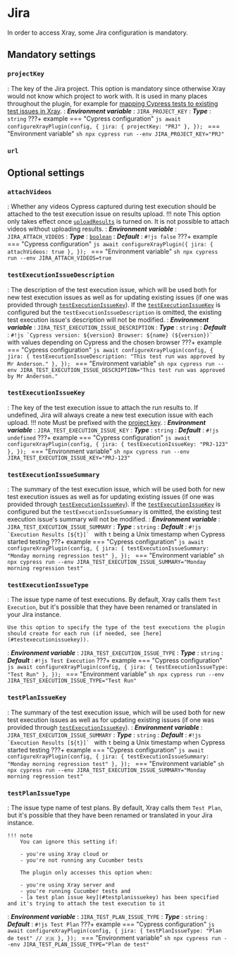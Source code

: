 # Jira

In order to access Xray, some Jira configuration is mandatory.

## Mandatory settings

### `projectKey`
: The key of the Jira project.
    This option is mandatory since otherwise Xray would not know which project to work with.
    It is used in many places throughout the plugin, for example for [mapping Cypress tests to existing test issues in Xray](../guides/targetingExistingIssues.md).
: ***Environment variable***
    : `JIRA_PROJECT_KEY`
: ***Type***
    : `string`
???+ example
    === "Cypress configuration"
        ```js
        await configureXrayPlugin(config, {
            jira: {
                projectKey: "PRJ"
            },
        });
        ```
    === "Environment variable"
        ```sh
        npx cypress run --env JIRA_PROJECT_KEY="PRJ"
        ```

### `url`

## Optional settings

### `attachVideos`
: Whether any videos Cypress captured during test execution should be attached to the test execution issue on results upload.
    !!! note
        This option only takes effect once [`uploadResults`](xray.md#uploadresults) is turned on.
        It is not possible to attach videos without uploading results.
: ***Environment variable***
    : `JIRA_ATTACH_VIDEOS`
: ***Type***
    : [`boolean`](types.md#boolean)
: ***Default***
    : `#!js false`
???+ example
    === "Cypress configuration"
        ```js
        await configureXrayPlugin({
            jira: {
                attachVideos: true
            },
        });
        ```
    === "Environment variable"
        ```sh
        npx cypress run --env JIRA_ATTACH_VIDEOS=true
        ```

### `testExecutionIssueDescription`
: The description of the test execution issue, which will be used both for new test execution issues as well as for updating existing issues (if one was provided through [`testExecutionIssueKey`](#testexecutionissuekey)).
    If the [`testExecutionIssueKey`](#testexecutionissuekey) is configured but the `testExecutionIssueDescription` is omitted, the existing test execution issue's description will not be modified.
: ***Environment variable***
    : `JIRA_TEST_EXECUTION_ISSUE_DESCRIPTION`
: ***Type***
    : `string`
: ***Default***
    : ``#!js `Cypress version: ${version} Browser: ${name} (${version})` `` with values depending on Cypress and the chosen browser
???+ example
    === "Cypress configuration"
        ```js
        await configureXrayPlugin(config, {
            jira: {
                testExecutionIssueDescription: "This test run was approved by Mr Anderson."
            },
        });
        ```
    === "Environment variable"
        ```sh
        npx cypress run --env JIRA_TEST_EXECUTION_ISSUE_DESCRIPTION="This test run was approved by Mr Anderson."
        ```

### `testExecutionIssueKey`
: The key of the test execution issue to attach the run results to.
    If undefined, Jira will always create a new test execution issue with each upload.
    !!! note
        Must be prefixed with the [project key](#projectkey).
: ***Environment variable***
    : `JIRA_TEST_EXECUTION_ISSUE_KEY`
: ***Type***
    : `string`
: ***Default***
    : `#!js undefined`
???+ example
    === "Cypress configuration"
        ```js
        await configureXrayPlugin(config, {
            jira: {
                testExecutionIssueKey: "PRJ-123"
            },
        });
        ```
    === "Environment variable"
        ```sh
        npx cypress run --env JIRA_TEST_EXECUTION_ISSUE_KEY="PRJ-123"
        ```

### `testExecutionIssueSummary`
: The summary of the test execution issue, which will be used both for new test execution issues as well as for updating existing issues (if one was provided through [`testExecutionIssueKey`](#testexecutionissuekey)).
    If the [`testExecutionIssueKey`](#testexecutionissuekey) is configured but the `testExecutionIssueSummary` is omitted, the existing test execution issue's summary will not be modified.
: ***Environment variable***
    : `JIRA_TEST_EXECUTION_ISSUE_SUMMARY`
: ***Type***
    : `string`
: ***Default***
    : ``#!js `Execution Results [${t}]` `` with `t` being a Unix timestamp when Cypress started testing
???+ example
    === "Cypress configuration"
        ```js
        await configureXrayPlugin(config, {
            jira: {
                testExecutionIssueSummary: "Monday morning regression test"
            },
        });
        ```
    === "Environment variable"
        ```sh
        npx cypress run --env JIRA_TEST_EXECUTION_ISSUE_SUMMARY="Monday morning regression test"
        ```

### `testExecutionIssueType`
: The issue type name of test executions. By default, Xray calls them `Test Execution`, but it's possible that they have been renamed or translated in your Jira instance.

    Use this option to specify the type of the test executions the plugin should create for each run (if needed, see [here](#testexecutionissuekey)).

: ***Environment variable***
    : `JIRA_TEST_EXECUTION_ISSUE_TYPE`
: ***Type***
    : `string`
: ***Default***
    : `#!js Test Execution`
???+ example
    === "Cypress configuration"
        ```js
        await configureXrayPlugin(config, {
            jira: {
                testExecutionIssueType: "Test Run"
            },
        });
        ```
    === "Environment variable"
        ```sh
        npx cypress run --env JIRA_TEST_EXECUTION_ISSUE_TYPE="Test Run"
        ```


### `testPlanIssueKey`
: The summary of the test execution issue, which will be used both for new test execution issues as well as for updating existing issues (if one was provided through [`testExecutionIssueKey`](#testexecutionissuekey)).
: ***Environment variable***
    : `JIRA_TEST_EXECUTION_ISSUE_SUMMARY`
: ***Type***
    : `string`
: ***Default***
    : ``#!js `Execution Results [${t}]` `` with `t` being a Unix timestamp when Cypress started testing
???+ example
    === "Cypress configuration"
        ```js
        await configureXrayPlugin(config, {
            jira: {
                testExecutionIssueSummary: "Monday morning regression test"
            },
        });
        ```
    === "Environment variable"
        ```sh
        npx cypress run --env JIRA_TEST_EXECUTION_ISSUE_SUMMARY="Monday morning regression test"
        ```

### `testPlanIssueType`
: The issue type name of test plans. By default, Xray calls them `Test Plan`, but it's possible that they have been renamed or translated in your Jira instance.

    !!! note
        You can ignore this setting if:

        - you're using Xray cloud or
        - you're not running any Cucumber tests

        The plugin only accesses this option when:

        - you're using Xray server and
        - you're running Cucumber tests and
        - [a test plan issue key](#testplanissuekey) has been specified and it's trying to attach the test execution to it

: ***Environment variable***
    : `JIRA_TEST_PLAN_ISSUE_TYPE`
: ***Type***
    : `string`
: ***Default***
    : `#!js Test Plan`
???+ example
    === "Cypress configuration"
        ```js
        await configureXrayPlugin(config, {
            jira: {
                testPlanIssueType: "Plan de test" // 🇫🇷
            },
        });
        ```
    === "Environment variable"
        ```sh
        npx cypress run --env JIRA_TEST_PLAN_ISSUE_TYPE="Plan de test"
        ```
